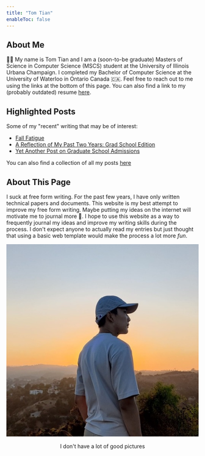 ```yaml
---
title: "Tom Tian"
enableToc: false
---
```


## About Me
👋🏻 My name is Tom Tian and I am a (soon-to-be graduate) Masters of Science in
Computer Science (MSCS) student at
the University of Illinois Urbana Champaign. I
completed my Bachelor of Computer Science at the University
of Waterloo in Ontario Canada 🇨🇦. Feel free to reach out to me
using the links at the bottom of this page. You can also find
a link to my (probably outdated) resume [here](https://drive.google.com/file/d/1QUxd1mMWFiDTKF6x-2WaU_7Rvfdoxnvj/view?usp=sharing).

## Highlighted Posts
Some of my "recent" writing that may be of interest:

- [Fall Fatigue](/notes/FallFatigue.md)
- [A Reflection of My Past Two Years: Grad School Edition](/notes/GradRecap.md)
- [Yet Another Post on Graduate School Admissions](/notes/GradSchool.md)

You can also find a collection of all my posts [here](/tags/writing)

## About This Page
I suck at free form writing. For the past few years, I have only written technical papers and documents.
This website is my best attempt to improve my free form writing. 
Maybe putting my ideas on the internet will motivate me to journal more 🤡. 
I hope 
to use this website as a way to frequently journal
my ideas and improve my writing skills during the process.
I don't expect anyone to actually read my entries but just
thought that using a basic web template would make the process
a lot more <em>fun</em>.


<div align="center">
  <img src="/images/HomePage.jpg" alt="Sublime's custom image"/>
</div>
<p align="center">
I don't have a lot of good pictures
</p>
